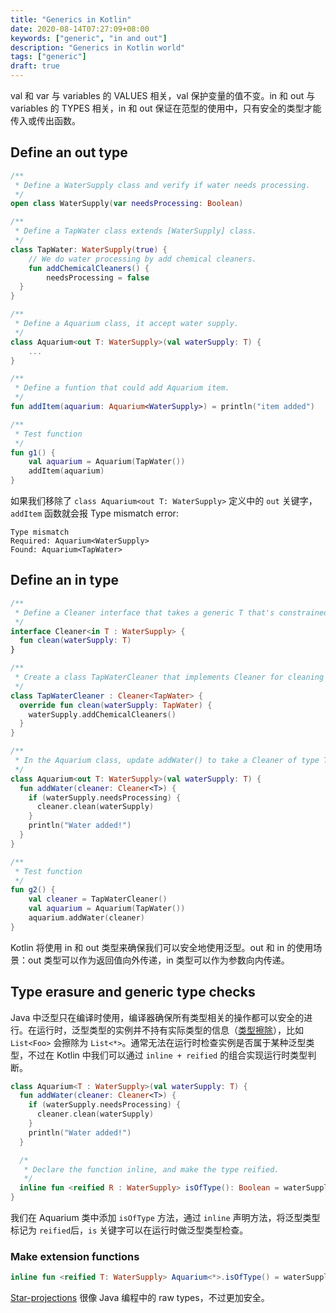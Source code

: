 ```yaml
---
title: "Generics in Kotlin"
date: 2020-08-14T07:27:09+08:00
keywords: ["generic", "in and out"]
description: "Generics in Kotlin world"
tags: ["generic"]
draft: true
---
```


val 和 var 与 variables 的 VALUES 相关，val 保护变量的值不变。in 和 out 与 variables 的 TYPES 相关，in 和 out 保证在范型的使用中，只有安全的类型才能传入或传出函数。

<!--more-->

## Define an out type

``` kotlin
/**
 * Define a WaterSupply class and verify if water needs processing.
 */
open class WaterSupply(var needsProcessing: Boolean)

/**
 * Define a TapWater class extends [WaterSupply] class.
 */
class TapWater: WaterSupply(true) {
    // We do water processing by add chemical cleaners.
    fun addChemicalCleaners() {
        needsProcessing = false
  }
}

/**
 * Define a Aquarium class, it accept water supply.
 */
class Aquarium<out T: WaterSupply>(val waterSupply: T) {
    ...
}

/**
 * Define a funtion that could add Aquarium item.
 */
fun addItem(aquarium: Aquarium<WaterSupply>) = println("item added")

/**
 * Test function
 */
fun g1() {
    val aquarium = Aquarium(TapWater())
    addItem(aquarium)
}
```

如果我们移除了 `class Aquarium<out T: WaterSupply>` 定义中的 `out` 关键字，`addItem` 函数就会报 Type mismatch error:

``` error
Type mismatch
Required: Aquarium<WaterSupply>
Found: Aquarium<TapWater>
```

## Define an in type

``` kotlin
/**
 * Define a Cleaner interface that takes a generic T that's constrained to WaterSupply.Since it is only used as an argument to clean(), we can make it an in paramter.
 */
interface Cleaner<in T : WaterSupply> {
  fun clean(waterSupply: T)
}

/**
 * Create a class TapWaterCleaner that implements Cleaner for cleaning TapWater by adding chemicals
 */
class TapWaterCleaner : Cleaner<TapWater> {
  override fun clean(waterSupply: TapWater) {
    waterSupply.addChemicalCleaners()
  }
}

/**
 * In the Aquarium class, update addWater() to take a Cleaner of type T, and clean the water before adding it.
 */
class Aquarium<out T: WaterSupply>(val waterSupply: T) {
  fun addWater(cleaner: Cleaner<T>) {
    if (waterSupply.needsProcessing) {
      cleaner.clean(waterSupply)
    }
    println("Water added!")
  }
}

/**
 * Test function
 */
fun g2() {
    val cleaner = TapWaterCleaner()
    val aquarium = Aquarium(TapWater())
    aquarium.addWater(cleaner)
}
```

Kotlin 将使用 in 和 out 类型来确保我们可以安全地使用泛型。out 和 in 的使用场景：out 类型可以作为返回值向外传递，in 类型可以作为参数向内传递。

## Type erasure and generic type checks

Java 中泛型只在编译时使用，编译器确保所有类型相关的操作都可以安全的进行。在运行时，泛型类型的实例并不持有实际类型的信息（[类型擦除][erasure]），比如 `List<Foo>` 会擦除为 `List<*>`。通常无法在运行时检查实例是否属于某种泛型类型，不过在 Kotlin 中我们可以通过 `inline + reified` 的组合实现运行时类型判断。

``` kotlin
class Aquarium<T : WaterSupply>(val waterSupply: T) {
  fun addWater(cleaner: Cleaner<T>) {
    if (waterSupply.needsProcessing) {
      cleaner.clean(waterSupply)
    }
    println("Water added!")
  }

  /*
   * Declare the function inline, and make the type reified.
   */
  inline fun <reified R : WaterSupply> isOfType(): Boolean = waterSupply is R
}
```

我们在 Aquarium 类中添加 `isOfType` 方法，通过 `inline` 声明方法，将泛型类型标记为 `reified`后，`is` 关键字可以在运行时做泛型类型检查。

### Make extension functions

``` kotlin
inline fun <reified T: WaterSupply> Aquarium<*>.isOfType() = waterSupply is T
```

[Star-projections][sp] 很像 Java 编程中的 raw types，不过更加安全。

[erasure]:https://kotlinlang.org/docs/reference/typecasts.html#type-erasure-and-generic-type-checks
[sp]:https://kotlinlang.org/docs/reference/generics.html#star-projections
